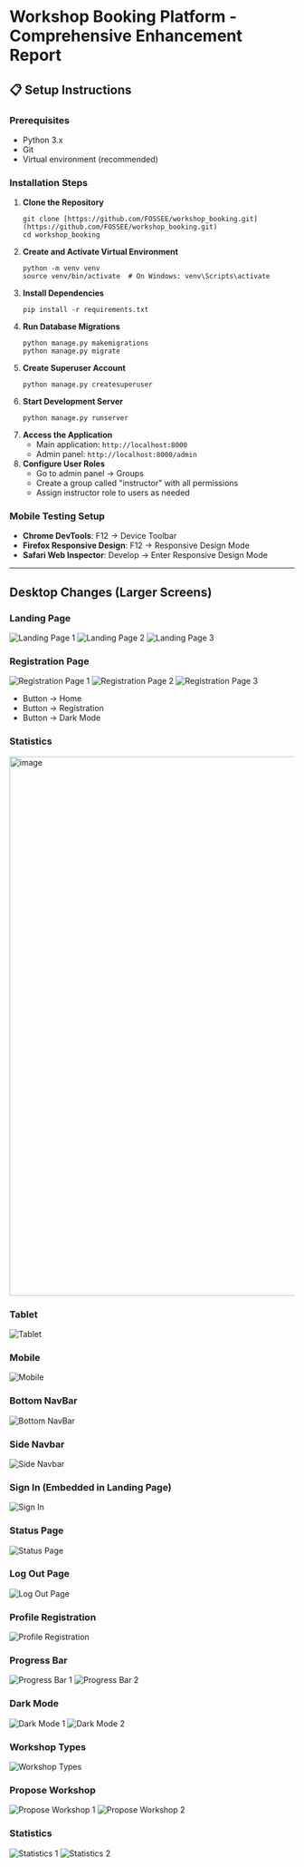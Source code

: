 
# Workshop Booking Platform - Comprehensive Enhancement Report

## 📋 Setup Instructions

### Prerequisites
- Python 3.x
- Git
- Virtual environment (recommended)

### Installation Steps

1. **Clone the Repository**
   ```
   git clone [https://github.com/FOSSEE/workshop_booking.git](https://github.com/FOSSEE/workshop_booking.git)
   cd workshop_booking
   ```
2. **Create and Activate Virtual Environment**
   ```
   python -m venv venv
   source venv/bin/activate  # On Windows: venv\Scripts\activate
   ```
3. **Install Dependencies**
   ```
   pip install -r requirements.txt
   ```
4. **Run Database Migrations**
   ```
   python manage.py makemigrations
   python manage.py migrate
   ```
5. **Create Superuser Account**
   ```
   python manage.py createsuperuser
   ```
6. **Start Development Server**
   ```
   python manage.py runserver
   ```
7. **Access the Application**
   - Main application: `http://localhost:8000`
   - Admin panel: `http://localhost:8000/admin`
8. **Configure User Roles**
   - Go to admin panel → Groups
   - Create a group called "instructor" with all permissions
   - Assign instructor role to users as needed

### Mobile Testing Setup
- **Chrome DevTools**: F12 → Device Toolbar
- **Firefox Responsive Design**: F12 → Responsive Design Mode
- **Safari Web Inspector**: Develop → Enter Responsive Design Mode

---

## Desktop Changes (Larger Screens)

### Landing Page

![Landing Page 1](https://github.com/user-attachments/assets/d883216e-88b0-4216-aeb7-1e0233385e21)
![Landing Page 2](https://github.com/user-attachments/assets/6792b3e1-039b-4e1d-bc5f-a0065b376f3e)
![Landing Page 3](https://github.com/user-attachments/assets/2852c984-993a-4597-bd6a-365686ddcc58)

### Registration Page

![Registration Page 1](https://github.com/user-attachments/assets/57ca7aa2-33b8-4284-b570-ecaeb62048be)
![Registration Page 2](https://github.com/user-attachments/assets/c64933ef-3dda-4c61-aac0-1597bc818511)
![Registration Page 3](https://github.com/user-attachments/assets/930c9007-d287-434d-b72b-0ecea2518776)

- Button -> Home
- Button -> Registration
- Button -> Dark Mode

  
### Statistics

  <img width="1867" height="951" alt="image" src="https://github.com/user-attachments/assets/de78298c-9b1b-4a36-991c-2eb456f700e5" />


### Tablet

![Tablet](https://github.com/user-attachments/assets/f553ec88-5a0d-4bca-9919-662b33d0b0d6)

### Mobile

![Mobile](https://github.com/user-attachments/assets/0a9cb77e-1877-4108-8a5c-e009a1dcef2d)

### Bottom NavBar

![Bottom NavBar](https://github.com/user-attachments/assets/d6c627d3-5eb5-4fe0-9bd7-2c33ada50300)

### Side Navbar

![Side Navbar](https://github.com/user-attachments/assets/6196166e-7103-4d0d-8dee-2f93b7cb73b6)

### Sign In (Embedded in Landing Page)

![Sign In](https://github.com/user-attachments/assets/93b8b42e-0f0c-42e5-9403-4fde91d3ccc9)

### Status Page

![Status Page](https://github.com/user-attachments/assets/9dc7a008-bb34-41fe-a8db-00c6eec5f366)

### Log Out Page

![Log Out Page](https://github.com/user-attachments/assets/5339b012-c95e-4b3a-9867-52c9e5b49c98)

### Profile Registration

![Profile Registration](https://github.com/user-attachments/assets/d5639b7a-61d6-431a-8d8a-a8444b49a6c5)

### Progress Bar

![Progress Bar 1](https://github.com/user-attachments/assets/9fb60d7f-19a0-4d4a-9548-4d1f5d1be6af)
![Progress Bar 2](https://github.com/user-attachments/assets/55b5529a-ac88-472d-ac3e-2d7f7221f9c1)

### Dark Mode

![Dark Mode 1](https://github.com/user-attachments/assets/b6f5a071-aaae-4ddb-b13b-824ea4bee846)
![Dark Mode 2](https://github.com/user-attachments/assets/1dea2127-c0ec-4b56-add9-d7b31544766a)

### Workshop Types

![Workshop Types](https://github.com/user-attachments/assets/66e73a2b-ae33-4fe2-bb9f-866881c33516)

### Propose Workshop

![Propose Workshop 1](https://github.com/user-attachments/assets/9c80d397-ffbe-48fa-bd0f-0c60f322af6d)
![Propose Workshop 2](https://github.com/user-attachments/assets/c70ac242-6c5b-447a-966d-2606eb0ad5ad)

### Statistics

![Statistics 1](https://github.com/user-attachments/assets/8efde39b-a0bf-4f30-9259-2a1741d4d010)
![Statistics 2](https://github.com/user-attachments/assets/5b721362-24f9-4783-9d77-f898ffe6cb22)

